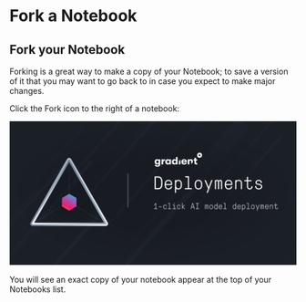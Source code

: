 # Fork a Notebook

## Fork your Notebook

Forking is a great way to make a copy of your Notebook; to save a version of it that you may want to go back to in case you expect to make major changes.

Click the Fork icon to the right of a notebook:

![](../../.gitbook/assets/image%20%2880%29.png)

You will see an exact copy of your notebook appear at the top of your Notebooks list.

